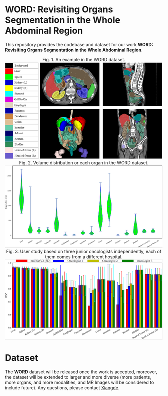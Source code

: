# WORD: Revisiting Organs Segmentation in the Whole Abdominal Region
This repository provides the codebase and dataset for our work **WORD: Revisiting Organs Segmentation in the Whole Abdominal Region**.
<div align=center>Fig. 1. An example in the WORD dataset.<img src="./figures/show_data_info.png"></div>
<div align=center>Fig. 2. Volume distribution or each organ in the WORD dataset.<img src="./figures/size.png"></div>
<div align=center>Fig. 3.  User study based on three junior oncologists independently, each of them comes from a different hospital.<img src="./figures/user.png"></div>

# Dataset
The **WORD** dataset will be released once the work is accepted, moreover, the dataset will be extended to larger and more diverse (more patients,  more organs, and more modalities, and MR Images will be considered to include future). Any questions, please contact [Xiangde](https://luoxd1996.github.io/).

